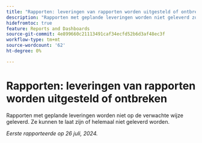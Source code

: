 ```yaml
---
title: "Rapporten: leveringen van rapporten worden uitgesteld of ontbreken"
description: "Rapporten met geplande leveringen worden niet geleverd zoals verwacht. Ze kunnen te laat zijn of helemaal niet geleverd worden."
hidefromtoc: true
feature: Reports and Dashboards
source-git-commit: 4e899660c21113491caf34ecfd52b6d3af48ec3f
workflow-type: tm+mt
source-wordcount: '62'
ht-degree: 0%

---
```



# Rapporten: leveringen van rapporten worden uitgesteld of ontbreken

Rapporten met geplande leveringen worden niet op de verwachte wijze geleverd. Ze kunnen te laat zijn of helemaal niet geleverd worden.

_Eerste rapporteerde op 26 juli, 2024._
